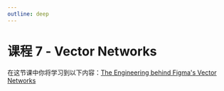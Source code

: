 ```yaml
---
outline: deep
---
```


# 课程 7 - Vector Networks

在这节课中你将学习到以下内容：[The Engineering behind Figma's Vector Networks]

[The Engineering behind Figma's Vector Networks]: https://alexharri.com/blog/vector-networks
